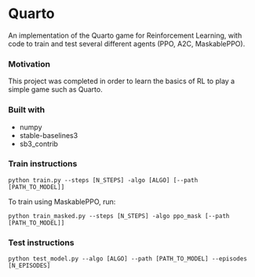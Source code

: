 # Quarto
An implementation of the Quarto game for Reinforcement Learning, with code to train and test several different agents (PPO, A2C, MaskablePPO).


### Motivation
This project was completed in order to learn the basics of RL to play a simple game such as Quarto.

### Built with
- numpy
- stable-baselines3
- sb3_contrib

### Train instructions
```
python train.py --steps [N_STEPS] -algo [ALGO] [--path [PATH_TO_MODEL]]

```
To train using MaskablePPO, run:
```
python train_masked.py --steps [N_STEPS] -algo ppo_mask [--path [PATH_TO_MODEL]]

```

### Test instructions
```
python test_model.py --algo [ALGO] --path [PATH_TO_MODEL] --episodes [N_EPISODES]
```
